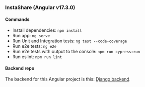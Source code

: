 ### InstaShare (Angular v17.3.0)

#### Commands
- Install dependencies: `npm install`
- Run app: `ng serve`
- Run Unit and Integration tests: `ng test --code-coverage`
- Run e2e tests: `ng e2e`
- Run e2e tests with output to the console: `npm run cypress:run`
- Run eslint: `npm run lint`

#### Backend repo
The backend for this Angular project is this: [Django backend](https://github.com/xero-q/django-backend-ce).

